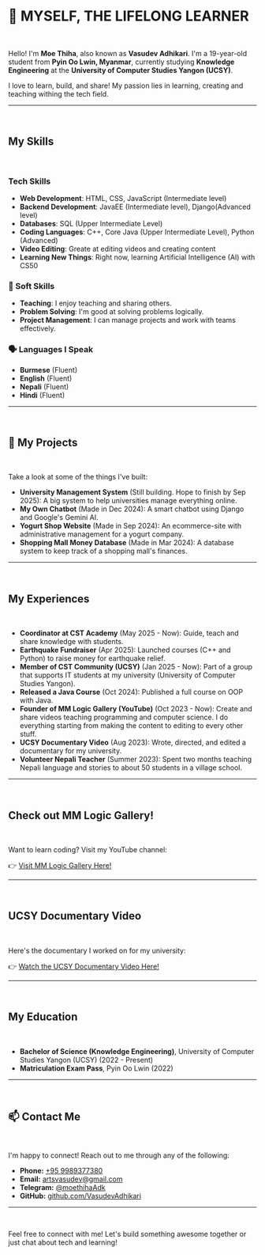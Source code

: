 # 👋 MYSELF, THE LIFELONG LEARNER
&nbsp;
&nbsp;

Hello! I'm **Moe Thiha**, also known as **Vasudev Adhikari**. I'm a 19-year-old student from **Pyin Oo Lwin, Myanmar**, currently studying **Knowledge Engineering** at the **University of Computer Studies Yangon (UCSY)**.
&nbsp;
&nbsp;

I love to learn, build, and share! My passion lies in learning, creating and teaching withing the tech field.
&nbsp;
&nbsp;

---
&nbsp;
&nbsp;

## My Skills
&nbsp;
&nbsp;

### Tech Skills
- **Web Development**: HTML, CSS, JavaScript (Intermediate level)
- **Backend Development**: JavaEE (Intermediate level), Django(Advanced level)
- **Databases**: SQL (Upper Intermediate Level)
- **Coding Languages**: C++, Core Java (Upper Intermediate Level), Python (Advanced)
- **Video Editing**: Greate at editing videos and creating content
- **Learning New Things**: Right now, learning Artificial Intelligence (AI) with CS50
&nbsp;
&nbsp;

### 🤝 Soft Skills
- **Teaching**: I enjoy teaching and sharing others.
- **Problem Solving**: I'm good at solving problems logically.
- **Project Management**: I can manage projects and work with teams effectively.
&nbsp;
&nbsp;

### 🗣️ Languages I Speak
- **Burmese** (Fluent)
- **English** (Fluent)
- **Nepali** (Fluent)
- **Hindi** (Fluent)
&nbsp;
&nbsp;

---
&nbsp;
&nbsp;

## 🚀 My Projects
&nbsp;
&nbsp;

Take a look at some of the things I've built:
- **University Management System** (Still building. Hope to finish by Sep 2025): A big system to help universities manage everything online.
- **My Own Chatbot** (Made in Dec 2024): A smart chatbot using Django and Google's Gemini AI.
- **Yogurt Shop Website** (Made in Sep 2024): An ecommerce-site with administrative management for a yogurt company.
- **Shopping Mall Money Database** (Made in Mar 2024): A database system to keep track of a shopping mall's finances.
&nbsp;
&nbsp;

---
&nbsp;
&nbsp;

## My Experiences
&nbsp;
&nbsp;

- **Coordinator at CST Academy** (May 2025 - Now): Guide, teach and share knowledge with students.
- **Earthquake Fundraiser** (Apr 2025): Launched courses (C++ and Python) to raise money for earthquake relief.
- **Member of CST Community (UCSY)** (Jan 2025 - Now): Part of a group that supports IT students at my university (University of Computer Studies Yangon).
- **Released a Java Course** (Oct 2024): Published a full course on OOP with Java.
- **Founder of MM Logic Gallery (YouTube)** (Oct 2023 - Now): Create and share videos teaching programming and computer science. I do everything starting from making the content to editing to every other stuff.
- **UCSY Documentary Video** (Aug 2023): Wrote, directed, and edited a documentary for my university.
- **Volunteer Nepali Teacher** (Summer 2023): Spent two months teaching Nepali language and stories to about 50 students in a village school.
&nbsp;
&nbsp;

---
&nbsp;
&nbsp;

## Check out MM Logic Gallery!
&nbsp;
&nbsp;

Want to learn coding? Visit my YouTube channel:
&nbsp;
&nbsp;

👉 [Visit MM Logic Gallery Here!](https://www.youtube.com/@mmlogicgallery)
&nbsp;
&nbsp;

---
&nbsp;
&nbsp;

## UCSY Documentary Video
&nbsp;
&nbsp;

Here's the documentary I worked on for my university:
&nbsp;
&nbsp;

👉 [Watch the UCSY Documentary Video Here!](https://youtu.be/yVaHA0G7YIs)
&nbsp;
&nbsp;

---
&nbsp;
&nbsp;

## My Education
&nbsp;
&nbsp;

- **Bachelor of Science (Knowledge Engineering)**, University of Computer Studies Yangon (UCSY) (2022 - Present)
- **Matriculation Exam Pass**, Pyin Oo Lwin (2022)
&nbsp;
&nbsp;

---
&nbsp;
&nbsp;

## 📫 Contact Me
&nbsp;
&nbsp;

I'm happy to connect! Reach out to me through any of the following:
&nbsp;
&nbsp;

- **Phone:** [+95 9989377380](tel:+959989377380)
- **Email:** [artsvasudev@gmail.com](mailto:artsvasudev@gmail.com)
- **Telegram:** [@moethihaAdk](https://t.me/moethihaAdk)
- **GitHub:** [github.com/VasudevAdhikari](https://github.com/VasudevAdhikari)
&nbsp;
&nbsp;

---
&nbsp;
&nbsp;

Feel free to connect with me! Let's build something awesome together or just chat about tech and learning!
&nbsp;
&nbsp;
